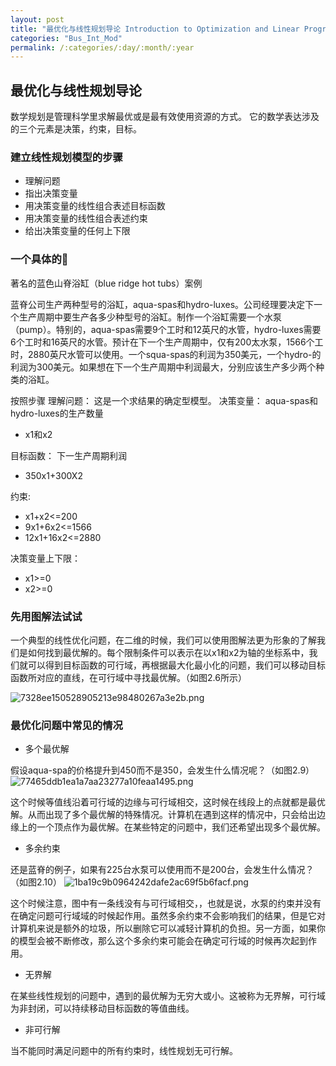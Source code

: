 ```yaml
---
layout: post
title: "最优化与线性规划导论 Introduction to Optimization and Linear Programming"
categories: "Bus_Int_Mod"
permalink: /:categories/:day/:month/:year
---
```

## 最优化与线性规划导论

数学规划是管理科学里求解最优或是最有效使用资源的方式。
它的数学表达涉及的三个元素是决策，约束，目标。

### 建立线性规划模型的步骤

* 理解问题
* 指出决策变量
* 用决策变量的线性组合表述目标函数
* 用决策变量的线性组合表述约束
* 给出决策变量的任何上下限


### 一个具体的🌰

著名的蓝色山脊浴缸（blue ridge hot tubs）案例

蓝脊公司生产两种型号的浴缸，aqua-spas和hydro-luxes。公司经理要决定下一个生产周期中要生产各多少种型号的浴缸。制作一个浴缸需要一个水泵（pump）。特别的，aqua-spas需要9个工时和12英尺的水管，hydro-luxes需要6个工时和16英尺的水管。预计在下一个生产周期中，仅有200太水泵，1566个工时，2880英尺水管可以使用。一个squa-spas的利润为350美元，一个hydro-的利润为300美元。如果想在下一个生产周期中利润最大，分别应该生产多少两个种类的浴缸。

按照步骤
理解问题：
这是一个求结果的确定型模型。
决策变量：
aqua-spas和hydro-luxes的生产数量

* x1和x2

目标函数：
下一生产周期利润

* 350x1+300X2

约束:

* x1+x2<=200
* 9x1+6x2<=1566
* 12x1+16x2<=2880

决策变量上下限：

* x1>=0
* x2>=0


### 先用图解法试试

一个典型的线性优化问题，在二维的时候，我们可以使用图解法更为形象的了解我们是如何找到最优解的。每个限制条件可以表示在以x1和x2为轴的坐标系中，我们就可以得到目标函数的可行域，再根据最大化最小化的问题，我们可以移动目标函数所对应的直线，在可行域中寻找最优解。（如图2.6所示）


![7328ee150528905213e98480267a3e2b.png](evernotecid://930DF8AD-B3D4-4F9A-8747-0B99221014DD/wwwevernotecom/182780468/ENResource/p96)



### 最优化问题中常见的情况

* 多个最优解

假设aqua-spa的价格提升到450而不是350，会发生什么情况呢？（如图2.9）
![77465ddb1ea1a7aa23277a10feaa1495.png](evernotecid://930DF8AD-B3D4-4F9A-8747-0B99221014DD/wwwevernotecom/182780468/ENResource/p97)


这个时候等值线沿着可行域的边缘与可行域相交，这时候在线段上的点就都是最优解。从而出现了多个最优解的特殊情况。计算机在遇到这样的情况中，只会给出边缘上的一个顶点作为最优解。在某些特定的问题中，我们还希望出现多个最优解。

* 多余约束

还是蓝脊的例子，如果有225台水泵可以使用而不是200台，会发生什么情况？（如图2.10）
![1ba19c9b0964242dafe2ac69f5b6facf.png](evernotecid://930DF8AD-B3D4-4F9A-8747-0B99221014DD/wwwevernotecom/182780468/ENResource/p95)


这个时候注意，图中有一条线没有与可行域相交，，也就是说，水泵的约束并没有在确定问题可行域域的时候起作用。虽然多余约束不会影响我们的结果，但是它对计算机来说是额外的垃圾，所以删除它可以减轻计算机的负担。另一方面，如果你的模型会被不断修改，那么这个多余约束可能会在确定可行域的时候再次起到作用。

* 无界解

在某些线性规划的问题中，遇到的最优解为无穷大或小。这被称为无界解，可行域为非封闭，可以持续移动目标函数的等值曲线。

* 非可行解

当不能同时满足问题中的所有约束时，线性规划无可行解。
